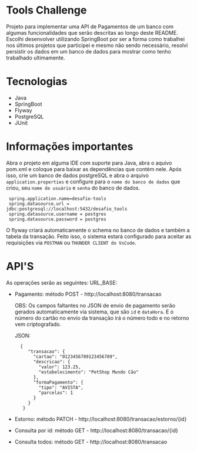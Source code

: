 # Tools Challenge

Projeto para implementar uma API de Pagamentos de um banco com algumas funcionalidades que serão descritas ao longo deste README.
Escolhi desenvolver utilizando SpringBoot por ser a forma como trabalhei nos últimos projetos que participei e mesmo não sendo necessário, resolvi persistir os dados em um banco de dados para mostrar como tenho trabalhado ultimamente. 



# Tecnologias
  - Java
  - SpringBoot
  - Flyway
  - PostgreSQL
  - JUnit

# Informações importantes

Abra o projeto em alguma IDE com suporte para Java, abra o aquivo pom.xml e coloque para baixar as dependências que contém nele.
Após isso, crie um banco de dados postgreSQL e abra o arquivo ``application.properties`` e configure para o ``nome do banco de dados`` que criou, seu ``nome de usuário`` e ``senha`` do banco de dados. 

     spring.application.name=desafio-tools
     spring.datasource.url = jdbc:postgresql://localhost:5432/desafio_tools
     spring.datasource.username = postgres
     spring.datasource.password = postgres

O flyway criará automaticamente o schema no banco de dados e também a tabela da transação. Feito isso, o sistema estará configurado para aceitar as requisições via ```POSTMAN``` ou ```THUNDER CLIENT do VsCode```.

# API'S

As operações serão as seguintes: URL_BASE: 
- Pagamento: método POST - http://localhost:8080/transacao
  
    OBS: Os campos faltantes no JSON de envio de pagamento serão gerados automaticamente via sistema, que são ``id`` e ``dataHora``. E o número do cartão no envio da transação irá o número todo e no retorno vem criptografado.
  
   JSON:
     ```{
       {
          "transacao": {
            "cartao": "0123456789123456789",
            "descricao": {
              "valor": 123.25,
              "estabelecimento": "PetShop Mundo Cão"
            },
            "formaPagamento": {
              "tipo": "AVISTA",
              "parcelas": 1
            }
          }
        }
    
- Estorno: método PATCH - http://localhost:8080/transacao/estorno/{id}



- Consulta por id: método GET - http://localhost:8080/transacao/{id}
- Consulta todos: método GET - http://localhost:8080/transacao
